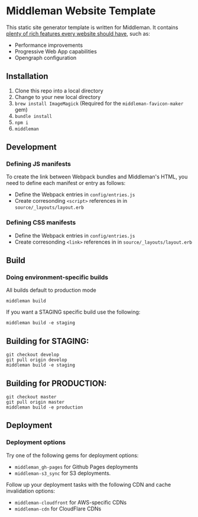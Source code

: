 # Middleman Website Template

This static site generator template is written for Middleman. It contains [plenty of rich features every website should have](https://github.com/Well-FED/middleman-website-template/FEATURES.md), such as:

- Performance improvements
- Progressive Web App capabilities
- Opengraph configuration

## Installation

1. Clone this repo into a local directory
2. Change to your new local directory
3. `brew install ImageMagick` (Required for the `middleman-favicon-maker` gem)
4. `bundle install`
5. `npm i`
6. `middleman`

## Development

### Defining JS manifests

To create the link between Webpack bundles and Middleman's HTML, you need to define each manifest or entry as follows:

- Define the Webpack entries in `config/entries.js`
- Create corresonding `<script>` references in in `source/_layouts/layout.erb`

### Defining CSS manifests

- Define the Webpack entries in `config/entries.js`
- Create corresonding `<link>` references in in `source/_layouts/layout.erb`

## Build

### Doing environment-specific builds

All builds default to production mode

    middleman build

If you want a STAGING specific build use the following:

    middleman build -e staging

## Building for STAGING:

    git checkout develop
    git pull origin develop
    middleman build -e staging

## Building for PRODUCTION:

    git checkout master
    git pull origin master
    middleman build -e production

## Deployment

### Deployment options

Try one of the following gems for deployment options:

- `middleman_gh-pages` for Github Pages deployments
- `middleman-s3_sync` for S3 deployments.

Follow up your deployment tasks with the following CDN and cache invalidation options:

- `middleman-cloudfront` for AWS-specific CDNs
- `middleman-cdn` for CloudFlare CDNs

